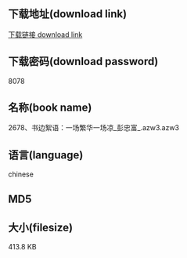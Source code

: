 ## 下载地址(download link)
[下载链接 download link](https://voluble-croquembouche-d321dc.netlify.app/?s=2678%E3%80%81%E4%B9%A6%E8%BE%B9%E7%B5%AE%E8%AF%AD%EF%BC%9A%E4%B8%80%E5%9C%BA%E7%B9%81%E5%8D%8E%E4%B8%80%E5%9C%BA%E5%87%89_%E5%BD%AD%E5%BF%A0%E5%AF%8C_.azw3)

## 下载密码(download password)
8078

## 名称(book name)
2678、书边絮语：一场繁华一场凉_彭忠富_.azw3.azw3

## 语言(language)
chinese

## MD5


## 大小(filesize)
413.8 KB

